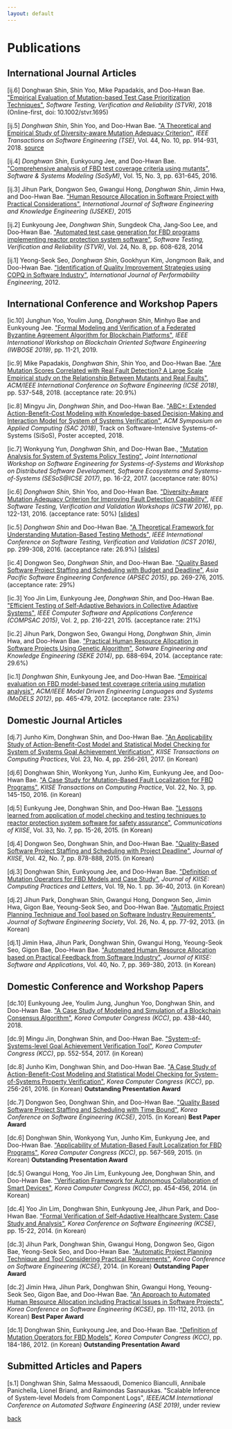 ```yaml
---
layout: default
---
```


# Publications

## International Journal Articles
[ij.6] Donghwan Shin, Shin Yoo, Mike Papadakis, and Doo-Hwan Bae. ["Empirical Evaluation of Mutation-based Test Case Prioritization Techniques"](https://onlinelibrary.wiley.com/doi/abs/10.1002/stvr.1695), *Software Testing, Verification and Reliability (STVR)*, 2018 (Online-first, doi: 10.1002/stvr.1695) 

[ij.5]	*Donghwan Shin*, Shin Yoo, and Doo-Hwan Bae. ["A Theoretical and Empirical Study of Diversity-aware Mutation Adequacy Criterion"](http://ieeexplore.ieee.org/document/7994647/), *IEEE Transactions on Software Engineering (TSE)*, Vol. 44, No. 10, pp. 914-931, 2018. [source](https://github.com/donghwan-shin/Diversity-aware-Mutation-Testing)

[ij.4] *Donghwan Shin*, Eunkyoung Jee, and Doo-Hwan Bae. ["Comprehensive analysis of FBD test coverage criteria using mutants"](https://rdcu.be/6eVL), *Software & Systems Modeling (SoSyM)*, Vol. 15, No. 3, pp. 631-645, 2016.

[ij.3]	Jihun Park, Dongwon Seo, Gwangui Hong, *Donghwan Shin*, Jimin Hwa, and Doo-Hwan Bae. ["Human Resource Allocation in Software Project with Practical Considerations"](http://www.worldscientific.com/doi/abs/10.1142/S021819401540001X), *International Journal of Software Engineering and Knowledge Engineering (IJSEKE)*, 2015

[ij.2]	Eunkyoung Jee, *Donghwan Shin*, Sungdeok Cha, Jang‐Soo Lee, and Doo‐Hwan Bae. ["Automated test case generation for FBD programs implementing reactor protection system software"](http://onlinelibrary.wiley.com/doi/10.1002/stvr.1548/full), *Software Testing, Verification and Reliability (STVR)*, Vol. 24, No. 8, pp. 608-628, 2014

[ij.1]	Yeong-Seok Seo, *Donghwan Shin*, Gookhyun Kim, Jongmoon Baik, and Doo-Hwan Bae. ["Identification of Quality Improvement Strategies using COPQ in Software Industry"](https://www.researchgate.net/profile/Donghwan_Shin/publication/274084972_Identification_of_Quality_Improvement_Strategies_using_COPQ_in_Software_Industry/links/55163f0a0cf2f7d80a36aa21.pdf), *International Journal of Performability Engineering*, 2012.


## International Conference and Workshop Papers

[ic.10]	Junghun Yoo, Youlim Jung, *Donghwan Shin*, Minhyo Bae and Eunkyoung Jee. ["Formal Modeling and Verification of a Federated Byzantine Agreement Algorithm for Blockchain Platforms"](https://ieeexplore.ieee.org/document/8666514), *IEEE International Workshop on Blockchain Oriented Software Engineering (IWBOSE 2019)*, pp. 11-21, 2019.

[ic.9]	Mike Papadakis, *Donghwan Shin*, Shin Yoo, and Doo-Hwan Bae. ["Are Mutation Scores Correlated with Real Fault Detection? A Large Scale Empirical study on the Relationship Between Mutants and Real Faults"](https://dl.acm.org/citation.cfm?doid=3180155.3180183), *ACM/IEEE International Conference on Software Engineering (ICSE 2018)*, pp. 537-548, 2018. (acceptance rate: 20.9%)

[ic.8]	Mingyu Jin, *Donghwan Shin*, and Doo-Hwan Bae. ["ABC+: Extended Action-Benefit-Cost Modeling with Knowledge-based Decision-Making and Interaction Model for System of Systems Verification"](https://doi.org/10.1145/3167132.3167426), *ACM Symposium on Applied Computing (SAC 2018)*, Track on Software-Intensive Systems-of-Systems (SiSoS), Poster accepted, 2018.

[ic.7]	Wonkyung Yun, *Donghwan Shin*, and Doo-Hwan Bae., ["Mutation Analysis for System of Systems Policy Testing"](http://dl.acm.org/citation.cfm?id=3103200), *Joint International Workshop on Software Engineering for Systems-of-Systems and Workshop on Distributed Software Development, Software Ecosystems and Systems-of-Systems (SESoS@ICSE 2017)*, pp. 16-22, 2017. (acceptance rate: 80%)

[ic.6]	*Donghwan Shin*, Shin Yoo, and Doo-Hwan Bae. ["Diversity-Aware Mutation Adequacy Criterion for Improving Fault Detection Capability"](https://doi.org/10.1109/ICSTW.2016.37), *IEEE Software Testing, Verification and Validation Workshops (ICSTW 2016)*, pp. 122-131, 2016. (acceptance rate: 50%) [[slides](http://www.slideshare.net/Donghwan_Shin/diversityaware-mutation-adequacy-criterion-for-improving-fault-detection-capability)]

[ic.5]	*Donghwan Shin* and Doo-Hwan Bae. ["A Theoretical Framework for Understanding Mutation-Based Testing Methods"](https://doi.org/10.1109/ICST.2016.22), *IEEE International Conference on Software Testing, Verification and Validation (ICST 2016)*, pp. 299-308, 2016. (acceptance rate: 26.9%) [[slides](http://www.slideshare.net/Donghwan_Shin/a-theoretical-framework-for-understanding-mutationbased-testing-methods-61359215)]

[ic.4]	Dongwon Seo, *Donghwan Shin*, and Doo-Hwan Bae. ["Quality Based Software Project Staffing and Scheduling with Budget and Deadline"](http://ceur-ws.org/Vol-1519/paper12.pdf), *Asia Pacific Software Engineering Conference (APSEC 2015)*, pp. 269-276, 2015. (acceptance rate: 29%)

[ic.3]	Yoo Jin Lim, Eunkyoung Jee, *Donghwan Shin*, and Doo-Hwan Bae. ["Efficient Testing of Self-Adaptive Behaviors in Collective Adaptive Systems"](https://doi.org/10.1109/COMPSAC.2015.131), *IEEE Computer Software and Applications Conference (COMPSAC 2015)*, Vol. 2, pp. 216-221, 2015. (acceptance rate: 21%)

[ic.2]	Jihun Park, Dongwon Seo, Gwangui Hong, *Donghwan Shin*, Jimin Hwa, and Doo-Hwan Bae. ["Practical Human Resource Allocation in Software Projects Using Genetic Algorithm"](https://www.researchgate.net/profile/Reema_Ahmad2/post/Which_algorithm_is_best_for_human_resource_allocation/attachment/59d632b979197b80779906fc/AS:371566182453249@1465599689675/download/Practical+Human+Resource+Allocation+in+Software+Projects+Using+Genetic+algorithm.pdf), *Sotware Engineering and Knowledge Engineering (SEKE 2014)*, pp. 688-694, 2014. (acceptance rate: 29.6%)

[ic.1]	*Donghwan Shin*, Eunkyoung Jee, and Doo-Hwan Bae. ["Empirical evaluation on FBD model-based test coverage criteria using mutation analysis"](https://doi.org/10.1007/978-3-642-33666-9_30), *ACM/IEEE Model Driven Engineering Languages and Systems (MoDELS 2012)*, pp. 465-479, 2012. (acceptance rate: 23%)


## Domestic Journal Articles

[dj.7]	Junho Kim, Donghwan Shin, and Doo-Hwan Bae. ["An Applicability Study of Action-Benefit-Cost Model and Statistical Model Checking for System of Systems Goal Achievement Verification"](https://www.dbpia.co.kr/Journal/ArticleDetail/NODE07153954), *KIISE Transactions on Computing Practices*, Vol. 23, No. 4, pp. 256-261, 2017. (in Korean)

[dj.6]	Donghwan Shin, Wonkyong Yun, Junho Kim, Eunkyung Jee, and Doo-Hwan Bae. ["A Case Study for Mutation-Based Fault Localization for FBD Programs"](http://www.dbpia.co.kr/Journal/ArticleDetail/NODE06617094), *KIISE Transactions on Computing Practice*, Vol. 22, No. 3, pp. 145-150, 2016. (in Korean)

[dj.5]	Eunkyung Jee, Donghwan Shin, and Doo-Hwan Bae. ["Lessons learned from application of model checking and testing techniques to reactor protection system software for safety assurance"](http://www.dbpia.co.kr/Article/NODE06384203), *Communications of KIISE*, Vol. 33, No. 7, pp. 15-26, 2015. (in Korean)

[dj.4]	Dongwon Seo, Donghwan Shin, and Doo-Hwan Bae. ["Quality-Based Software Project Staffing and Scheduling with Project Deadline"](http://www.dbpia.co.kr/Journal/ArticleDetail/NODE06381346), *Journal of KIISE*, Vol. 42, No. 7, pp. 878-888, 2015. (in Korean)

[dj.3]	Donghwan Shin, Eunkyoung Jee, and Doo-Hwan Bae. ["Definition of Mutation Operators for FBD Models and Case Study"](http://se.kaist.ac.kr/ekjee/paper/JKIISE2013-donghwan.pdf), *Journal of KIISE: Computing Practices and Letters*, Vol. 19, No. 1. pp. 36-40, 2013. (in Korean)

[dj.2]	Jihun Park, Donghwan Shin, Gwangui Hong, Dongwon Seo, Jimin Hwa, Gigon Bae, Yeoung-Seok Seo, and Doo-Hwan Bae. ["Automatic Project Planning Technique and Tool based on Software Industry Requirements"](http://se.kaist.ac.kr/jhpark/files/JSES-2013.12.pdf), *Journal of Software Engineering Society*, Vol. 26, No. 4, pp. 77-92, 2013. (in Korean)

[dj.1]	Jimin Hwa, Jihun Park, Donghwan Shin, Gwangui Hong, Yeoung-Seok Seo, Gigon Bae, Doo-Hwan Bae. ["Automated Human Resource Allocation based on Practical Feedback from Software Industry"](http://www.dbpia.co.kr/Journal/ArticleDetail/NODE02204963), *Journal of KIISE: Software and Applications*, Vol. 40, No. 7, pp. 369-380, 2013. (in Korean)

## Domestic Conference and Workshop Papers

[dc.10]	Eunkyoung Jee, Youlim Jung, Junghun Yoo, Donghwan Shin, and Doo-Hwan Bae. ["A Case Study of Modeling and Simulation of a Blockchain Consensus Algorithm"](https://www.dbpia.co.kr/journal/articleDetail?nodeId=NODE07613634), *Korea Computer Congress (KCC)*, pp. 438-440, 2018.

[dc.9]	Mingu Jin, Donghwan Shin, and Doo-Hwan Bae. ["System-of-Systems-level Goal Achievement Verification Tool"](http://www.dbpia.co.kr/Journal/ArticleDetail/NODE07207302), *Korea Computer Congress (KCC)*, pp. 552-554, 2017. (in Korean)

[dc.8]	Junho Kim, Donghwan Shin, and Doo-Hwan Bae. ["A Case Study of Action-Benefit-Cost Modeling and Statistical Model Checking for System-of-Systems Property Verification"](https://www.dbpia.co.kr/journal/articleDetail?nodeId=NODE07017590), *Korea Computer Congress (KCC)*, pp. 256-261, 2016. (in Korean) 
**Outstanding Presentation Award**

[dc.7]	Dongwon Seo, Donghwan Shin, and Doo-Hwan Bae. ["Quality Based Software Project Staffing and Scheduling with Time Bound"](http://se.kaist.ac.kr/paper/kor_proceeding/20150302_KCSE2015_DongwonSeo.pdf), *Korea Conference on Software Engineering (KCSE)*, 2015. (in Korean) 
**Best Paper Award**

[dc.6]	Donghwan Shin, Wonkyong Yun, Junho Kim, Eunkyung Jee, and Doo-Hwan Bae. ["Applicability of Mutation-Based Fault Localization for FBD Programs"](http://www.dbpia.co.kr/Journal/ArticleDetail/NODE06394146), *Korea Computer Congress (KCC)*, pp. 567-569, 2015. (in Korean)
**Outstanding Presentation Award**

[dc.5]	Gwangui Hong, Yoo Jin Lim, Eunkyoung Jee, Donghwan Shin, and Doo-Hwan Bae. ["Verification Framework for Autonomous Collaboration of Smart Devices"](http://www.dbpia.co.kr/Journal/ArticleDetail/NODE02444059), *Korea Computer Congress (KCC)*, pp. 454-456, 2014. (in Korean)

[dc.4]	Yoo Jin Lim, Donghwan Shin, Eunkyoung Jee, Jihun Park, and Doo-Hwan Bae. ["Formal Verification of Self-Adaptive Healthcare System: Case Study and Analysis"](http://se.kaist.ac.kr/ekjee/paper/KCSE2014-yjlim.pdf), *Korea Conference on Software Engineering (KCSE)*, pp. 15-22, 2014. (in Korean)

[dc.3]	Jihun Park, Donghwan Shin, Gwangui Hong, Dongwon Seo, Gigon Bae, Yeong-Seok Seo, and Doo-Hwan Bae. ["Automatic Project Planning Technique and Tool Considering Practical Requirements"](http://143.248.118.33/handle/10203/199339), *Korea Conference on Software Engineering (KCSE)*, 2014. (in Korean)
**Outstanding Paper Award**

[dc.2]	Jimin Hwa, Jihun Park, Donghwan Shin, Gwangui Hong, Yeoung-Seok Seo, Gigon Bae, and Doo-Hwan Bae. ["An Approach to Automated Human Resource Allocation including Practical Issues in Software Projects"](http://www.dbpia.co.kr/Journal/ArticleDetail/NODE02204963), *Korea Conference on Software Engineering (KCSE)*, pp. 111-112, 2013. (in Korean)
**Best Paper Award**

[dc.1]	Donghwan Shin, Eunkyoung Jee, and Doo-Hwan Bae. ["Definition of Mutation Operators for FBD Models"](http://se.kaist.ac.kr/ekjee/paper/KCC2012-donghwan.pdf), *Korea Computer Congress (KCC)*, pp. 184-186, 2012. (in Korean)
**Outstanding Presentation Award**


## Submitted Articles and Papers

[s.1]	Donghwan Shin, Salma Messaoudi, Domenico Bianculli, Annibale Panichella, Lionel Briand, and Raimondas Sasnauskas. "Scalable Inference of System-level Models from Component Logs", *IEEE/ACM International Conference on Automated Software Engineering (ASE 2019)*, under review

[back](./../)
